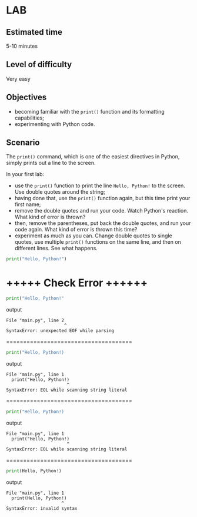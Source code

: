 # LAB

## Estimated time
5-10 minutes

## Level of difficulty
Very easy

## Objectives
  - becoming familiar with the `print()` function and its formatting capabilities;
  - experimenting with Python code.

## Scenario
The `print()` command, which is one of the easiest directives in Python, simply prints out a line to the screen.

In your first lab:

  - use the `print()` function to print the line `Hello, Python!` to the screen. Use double quotes around the string;
  - having done that, use the `print()` function again, but this time print your first name;
  - remove the double quotes and run your code. Watch Python's reaction. What kind of error is thrown?
  - then, remove the parentheses, put back the double quotes, and run your code again. What kind of error is thrown this time?
  - experiment as much as you can. Change double quotes to single quotes, use multiple `print()` functions on the same line, and then on different lines. See what happens.

  ```py
  print("Hello, Python!")
  ```

+++++ Check Error ++++++
=====================================
  
  ```py
  print("Hello, Python!"
  ```
  output
  ```
File "main.py", line 2
                        ^
SyntaxError: unexpected EOF while parsing
  ```
=====================================
  
  ```py
  print("Hello, Python!)
  ```
  output
  ```
File "main.py", line 1
    print("Hello, Python!)
                         ^
SyntaxError: EOL while scanning string literal
  ```
=====================================
  
  ```py
  print("Hello, Python!)
  ```
  output
  ```
File "main.py", line 1
    print("Hello, Python!)
                         ^
SyntaxError: EOL while scanning string literal
  ```
=====================================
  
  ```py
  print(Hello, Python!)
  ```
  output
  ```
File "main.py", line 1
    print(Hello, Python!)
                       ^
SyntaxError: invalid syntax
  ```
 
